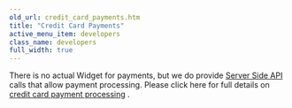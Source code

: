 ```yaml
---
old_url: credit_card_payments.htm
title: "Credit Card Payments"
active_menu_item: developers
class_name: developers
full_width: true
---
```



There is no actual Widget for payments, but we do provide [Server Side API](/developers/documentation/scripting-apis/server-side-api/) calls that allow payment processing. Please click here for full details on [credit card payment processing](/developers/documentation/product-guide/advanced-features/credit-card-payment-processing/) .

